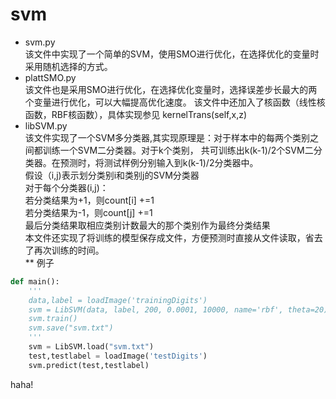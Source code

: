 # svm
* svm.py <br>
该文件中实现了一个简单的SVM，使用SMO进行优化，在选择优化的变量时采用随机选择的方式。
* plattSMO.py <br>
该文件也是采用SMO进行优化，在选择优化变量时，选择误差步长最大的两个变量进行优化，可以大幅提高优化速度。
该文件中还加入了核函数（线性核函数，RBF核函数），具体实现参见 kernelTrans(self,x,z)
* libSVM.py <br>
该文件实现了一个SVM多分类器,其实现原理是：对于样本中的每两个类别之间都训练一个SVM二分类器。对于k个类别，
共可训练出k(k-1)/2个SVM二分类器。在预测时，将测试样例分别输入到k(k-1)/2分类器中。<br>
假设（i,j)表示划分类别i和类别j的SVM分类器<br>
对于每个分类器(i,j)：<br>
若分类结果为+1，则count[i] +=1<br>
若分类结果为-1，则count[j] +=1<br>
最后分类结果取相应类别计数最大的那个类别作为最终分类结果<br>
本文件还实现了将训练的模型保存成文件，方便预测时直接从文件读取，省去了再次训练的时间。<br>
** 例子
```python
def main():
    '''
    data,label = loadImage('trainingDigits')
    svm = LibSVM(data, label, 200, 0.0001, 10000, name='rbf', theta=20)
    svm.train()
    svm.save("svm.txt")
    '''
    svm = LibSVM.load("svm.txt")
    test,testlabel = loadImage('testDigits')
    svm.predict(test,testlabel)
```
haha!
